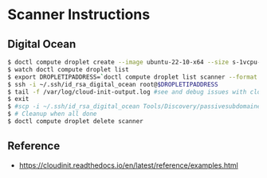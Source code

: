# Scanner Instructions

## Digital Ocean

```bash
$ doctl compute droplet create --image ubuntu-22-10-x64 --size s-1vcpu-1gb --region nyc1 --ssh-keys 38070866 --user-data-file cloud_config.yaml scanner
$ watch doctl compute droplet list
$ export DROPLETIPADDRESS=`doctl compute droplet list scanner --format PublicIPv4 --no-header`
$ ssh -i ~/.ssh/id_rsa_digital_ocean root@$DROPLETIPADDRESS
$ tail -f /var/log/cloud-init-output.log #see and debug issues with cloud init script
$ exit
$ #scp -i ~/.ssh/id_rsa_digital_ocean Tools/Discovery/passivesubdomainenum Tools/Discovery/subdomainwordlist.txt root@$DROPLETIPADDRESS:/root/
$ # Cleanup when all done
$ doctl compute droplet delete scanner
```

## Reference

- https://cloudinit.readthedocs.io/en/latest/reference/examples.html